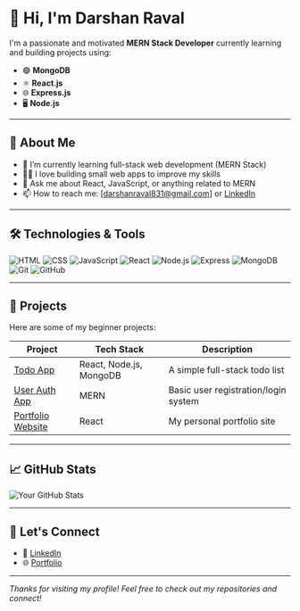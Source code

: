 # 👋 Hi, I'm Darshan Raval

I'm a passionate and motivated **MERN Stack Developer** currently learning and building projects using:

- 🟢 **MongoDB**
- ⚛️ **React.js**
- 🌐 **Express.js**
- 🖥️ **Node.js**

---

## 🚀 About Me

- 🌱 I’m currently learning full-stack web development (MERN Stack)
- 👨‍💻 I love building small web apps to improve my skills
- 💬 Ask me about React, JavaScript, or anything related to MERN
- 📫 How to reach me: [darshanraval831@gmail.com] or [LinkedIn](https://www.linkedin.com/in/darshanraval-6674-git/)

---

## 🛠️ Technologies & Tools

![HTML](https://img.shields.io/badge/-HTML5-E34F26?style=flat&logo=html5&logoColor=white)
![CSS](https://img.shields.io/badge/-CSS3-1572B6?style=flat&logo=css3)
![JavaScript](https://img.shields.io/badge/-JavaScript-F7DF1E?style=flat&logo=javascript&logoColor=black)
![React](https://img.shields.io/badge/-React-61DAFB?style=flat&logo=react)
![Node.js](https://img.shields.io/badge/-Node.js-339933?style=flat&logo=node.js&logoColor=white)
![Express](https://img.shields.io/badge/-Express.js-000000?style=flat&logo=express)
![MongoDB](https://img.shields.io/badge/-MongoDB-47A248?style=flat&logo=mongodb)
![Git](https://img.shields.io/badge/-Git-F05032?style=flat&logo=git)
![GitHub](https://img.shields.io/badge/-GitHub-181717?style=flat&logo=github)

---

## 📂 Projects

Here are some of my beginner projects:

| Project | Tech Stack | Description |
|--------|------------|-------------|
| [Todo App](/) | React, Node.js, MongoDB | A simple full-stack todo list |
| [User Auth App](/) | MERN | Basic user registration/login system |
| [Portfolio Website](/) | React | My personal portfolio site |

---

## 📈 GitHub Stats

![Your GitHub Stats](https://github-readme-stats.vercel.app/api?username=yourusername&show_icons=true&theme=radical)

---

## 🤝 Let's Connect

- 💼 [LinkedIn](https://www.linkedin.com/in/darshanraval-6674-git/)
- 🌐 [Portfolio](/)

---

_Thanks for visiting my profile! Feel free to check out my repositories and connect!_

